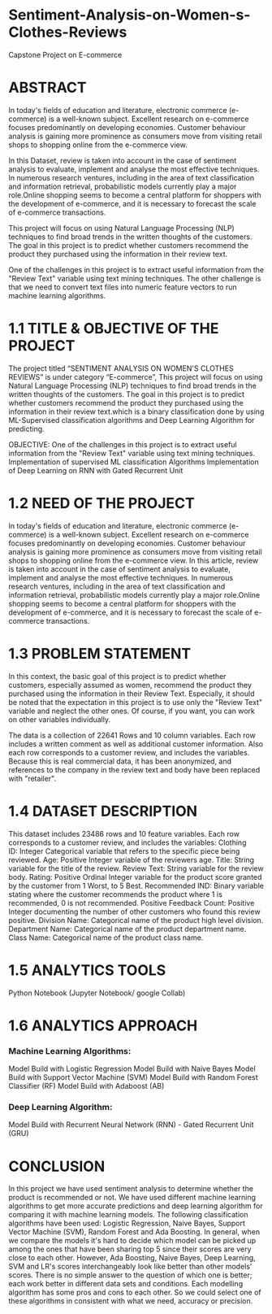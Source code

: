 # Sentiment-Analysis-on-Women-s-Clothes-Reviews
Capstone Project on E-commerce
# ABSTRACT
In today's fields of education and literature, electronic commerce (e-commerce) is a well-known subject. Excellent research on e-commerce focuses predominantly on developing economies. Customer behaviour analysis is gaining more prominence as consumers move from visiting retail shops to shopping online from the e-commerce view. 

In this Dataset, review is taken into account in the case of sentiment analysis to evaluate, implement and analyse the most effective techniques. In numerous research ventures, including in the area of text classification and information retrieval, probabilistic models currently play a major role.Online shopping seems to become a central platform for shoppers with the development of e-commerce, and it is necessary to forecast the scale of e-commerce transactions.

This project will focus on using Natural Language Processing (NLP) techniques to find broad trends in the written thoughts of the customers. The goal in this project is to predict whether customers recommend the product they purchased using the information in their review text.

One of the challenges in this project is to extract useful information from the "Review Text" variable using text mining techniques. The other challenge is that we need to convert text files into numeric feature vectors to run machine learning algorithms.

# 1.1 TITLE & OBJECTIVE OF THE PROJECT
The project titled “SENTIMENT ANALYSIS ON WOMEN'S CLOTHES REVIEWS” is under category “E-commerce”, This project will focus on using Natural Language Processing (NLP) techniques to find broad trends in the written thoughts of the customers. The goal in this project is to predict whether customers recommend the product they purchased using the information in their review text.which is a binary classification done by using ML-Supervised classification algorithms and Deep Learning Algorithm for predicting. 

OBJECTIVE:
One of the challenges in this project is to extract useful information from the "Review Text" variable using text mining techniques. 
Implementation of supervised ML classification Algorithms
Implementation of Deep Learning on RNN with Gated Recurrent Unit

# 1.2 NEED OF THE PROJECT
In today's fields of education and literature, electronic commerce (e-commerce) is a well-known subject. Excellent research on e-commerce focuses predominantly on developing economies. Customer behaviour analysis is gaining more prominence as consumers move from visiting retail shops to shopping online from the e-commerce view. In this article, review is taken into account in the case of sentiment analysis to evaluate, implement and analyse the most effective techniques. In numerous research ventures, including in the area of text classification and information retrieval, probabilistic models currently play a major role.Online shopping seems to become a central platform for shoppers with the development of e-commerce, and it is necessary to forecast the scale of e-commerce transactions.

# 1.3 PROBLEM STATEMENT
In this context, the basic goal of this project is to predict whether customers, especially assumed as women, recommend the product they purchased using the information in their Review Text. Especially, it should be noted that the expectation in this project is to use only the "Review Text" variable and neglect the other ones. Of course, if you want, you can work on other variables individually.

The data is a collection of 22641 Rows and 10 column variables. Each row includes a written comment as well as additional customer information. Also each row corresponds to a customer review, and includes the variables. Because this is real commercial data, it has been anonymized, and references to the company in the review text and body have been replaced with "retailer".

# 1.4 DATASET DESCRIPTION
This dataset includes 23486 rows and 10 feature variables. Each row corresponds to a customer review, and includes the variables:
Clothing ID: Integer Categorical variable that refers to the specific piece being reviewed.
Age: Positive Integer variable of the reviewers age.
Title: String variable for the title of the review.
Review Text: String variable for the review body.
Rating: Positive Ordinal Integer variable for the product score granted by the customer from 1 Worst, to 5 Best.
Recommended IND: Binary variable stating where the customer recommends the product where 1 is recommended, 0 is not recommended.
Positive Feedback Count: Positive Integer documenting the number of other customers who found this review positive.
Division Name: Categorical name of the product high level division.
Department Name: Categorical name of the product department name.
Class Name: Categorical name of the product class name.

# 1.5 ANALYTICS TOOLS
Python Notebook (Jupyter Notebook/ google Collab)

# 1.6 ANALYTICS APPROACH

### Machine Learning Algorithms:
Model Build with Logistic Regression
Model Build with Naive Bayes
Model Build with Support Vector Machine (SVM)
Model Build with Random Forest Classifier (RF)
Model Build with Adaboost (AB)

### Deep Learning Algorithm:
Model Build with Recurrent Neural Network (RNN) - Gated Recurrent Unit (GRU)

# CONCLUSION

In this project we have used sentiment analysis to determine whether the product is recommended or not. We have used different machine learning algorithms to get more accurate predictions and deep learning algorithm for comparing it with machine learning models. The following classification algorithms have been used: Logistic Regression, Naive Bayes, Support Vector Machine (SVM), Random Forest and Ada Boosting. 
In general, when we compare the models it's hard to decide which model can be picked up among the ones that have been sharing top 5 since their scores are very close to each other. However, Ada Boosting, Naive Bayes, Deep Learning, SVM and LR's scores interchangeably look like better than other models' scores. There is no simple answer to the question of which one is better; each work better in different data sets and conditions. Each modelling algorithm has some pros and cons to each other. So we could select one of these algorithms in consistent with what we need, accuracy or precision.
